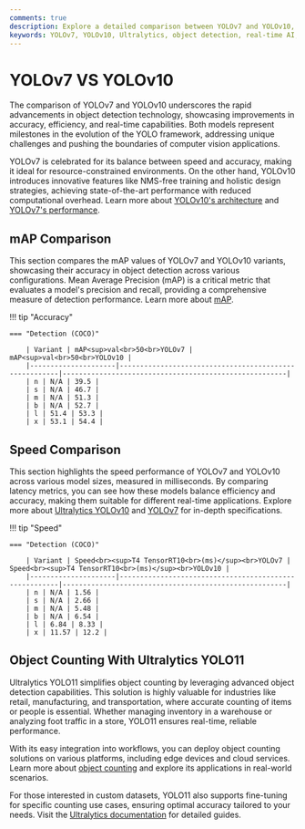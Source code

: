 ```yaml
---
comments: true
description: Explore a detailed comparison between YOLOv7 and YOLOv10, two cutting-edge object detection models. Learn about their performance, speed, and accuracy metrics, and discover how they cater to real-time AI, edge AI, and computer vision applications.
keywords: YOLOv7, YOLOv10, Ultralytics, object detection, real-time AI, edge AI, computer vision
---
```


# YOLOv7 VS YOLOv10

The comparison of YOLOv7 and YOLOv10 underscores the rapid advancements in object detection technology, showcasing improvements in accuracy, efficiency, and real-time capabilities. Both models represent milestones in the evolution of the YOLO framework, addressing unique challenges and pushing the boundaries of computer vision applications.

YOLOv7 is celebrated for its balance between speed and accuracy, making it ideal for resource-constrained environments. On the other hand, YOLOv10 introduces innovative features like NMS-free training and holistic design strategies, achieving state-of-the-art performance with reduced computational overhead. Learn more about [YOLOv10's architecture](https://docs.ultralytics.com/models/yolov10/) and [YOLOv7's performance](https://www.ultralytics.com/blog/introducing-ultralytics-yolov8).

## mAP Comparison

This section compares the mAP values of YOLOv7 and YOLOv10 variants, showcasing their accuracy in object detection across various configurations. Mean Average Precision (mAP) is a critical metric that evaluates a model's precision and recall, providing a comprehensive measure of detection performance. Learn more about [mAP](https://www.ultralytics.com/glossary/mean-average-precision-map).

!!! tip "Accuracy"

    === "Detection (COCO)"

    	| Variant | mAP<sup>val<br>50<br>YOLOv7 | mAP<sup>val<br>50<br>YOLOv10 |
    	|---------------------|-------------------------------------------------------|-------------------------------------------------------|
    	| n | N/A | 39.5 |
    	| s | N/A | 46.7 |
    	| m | N/A | 51.3 |
    	| b | N/A | 52.7 |
    	| l | 51.4 | 53.3 |
    	| x | 53.1 | 54.4 |


## Speed Comparison

This section highlights the speed performance of YOLOv7 and YOLOv10 across various model sizes, measured in milliseconds. By comparing latency metrics, you can see how these models balance efficiency and accuracy, making them suitable for different real-time applications. Explore more about [Ultralytics YOLOv10](https://docs.ultralytics.com/models/yolov10/) and [YOLOv7](https://docs.ultralytics.com/models/yolov7/) for in-depth specifications.

!!! tip "Speed"

    === "Detection (COCO)"

    	| Variant | Speed<br><sup>T4 TensorRT10<br>(ms)</sup><br>YOLOv7 | Speed<br><sup>T4 TensorRT10<br>(ms)</sup><br>YOLOv10 |
    	|---------------------|-------------------------------------------------------|-------------------------------------------------------|
    	| n | N/A | 1.56 |
    	| s | N/A | 2.66 |
    	| m | N/A | 5.48 |
    	| b | N/A | 6.54 |
    	| l | 6.84 | 8.33 |
    	| x | 11.57 | 12.2 |

## Object Counting With Ultralytics YOLO11

Ultralytics YOLO11 simplifies object counting by leveraging advanced object detection capabilities. This solution is highly valuable for industries like retail, manufacturing, and transportation, where accurate counting of items or people is essential. Whether managing inventory in a warehouse or analyzing foot traffic in a store, YOLO11 ensures real-time, reliable performance.

With its easy integration into workflows, you can deploy object counting solutions on various platforms, including edge devices and cloud services. Learn more about [object counting](https://docs.ultralytics.com/guides/object-counting/) and explore its applications in real-world scenarios.

For those interested in custom datasets, YOLO11 also supports fine-tuning for specific counting use cases, ensuring optimal accuracy tailored to your needs. Visit the [Ultralytics documentation](https://docs.ultralytics.com/) for detailed guides.
